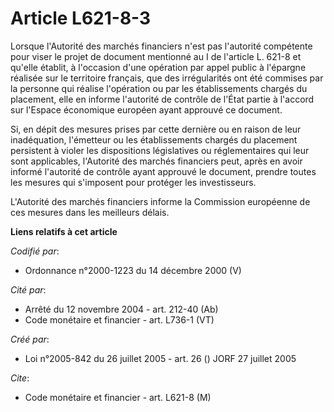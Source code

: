 # Article L621-8-3

Lorsque l'Autorité des marchés financiers n'est pas l'autorité compétente pour viser le projet de document mentionné au I de
l'article L. 621-8 et qu'elle établit, à l'occasion d'une opération par appel public à l'épargne réalisée sur le territoire
français, que des irrégularités ont été commises par la personne qui réalise l'opération ou par les établissements chargés du
placement, elle en informe l'autorité de contrôle de l'État partie à l'accord sur l'Espace économique européen ayant approuvé
ce document.

Si, en dépit des mesures prises par cette dernière ou en raison de leur inadéquation, l'émetteur ou les établissements
chargés du placement persistent à violer les dispositions législatives ou réglementaires qui leur sont applicables,
l'Autorité des marchés financiers peut, après en avoir informé l'autorité de contrôle ayant approuvé le document, prendre
toutes les mesures qui s'imposent pour protéger les investisseurs.

L'Autorité des marchés financiers informe la Commission européenne de ces mesures dans les meilleurs délais.

**Liens relatifs à cet article**

_Codifié par_:

  - Ordonnance n°2000-1223 du 14 décembre 2000 (V)

_Cité par_:

  - Arrêté du 12 novembre 2004 - art. 212-40 (Ab)
  - Code monétaire et financier - art. L736-1 (VT)

_Créé par_:

  - Loi n°2005-842 du 26 juillet 2005 - art. 26 () JORF 27 juillet 2005

_Cite_:

  - Code monétaire et financier - art. L621-8 (M)

